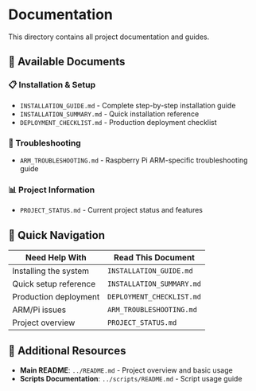 # Documentation

This directory contains all project documentation and guides.

## 📄 Available Documents

### 📋 Installation & Setup
- `INSTALLATION_GUIDE.md` - Complete step-by-step installation guide
- `INSTALLATION_SUMMARY.md` - Quick installation reference
- `DEPLOYMENT_CHECKLIST.md` - Production deployment checklist

### 🔧 Troubleshooting
- `ARM_TROUBLESHOOTING.md` - Raspberry Pi ARM-specific troubleshooting guide

### 📊 Project Information
- `PROJECT_STATUS.md` - Current project status and features

## 🎯 Quick Navigation

| Need Help With | Read This Document |
|----------------|-------------------|
| Installing the system | `INSTALLATION_GUIDE.md` |
| Quick setup reference | `INSTALLATION_SUMMARY.md` |
| Production deployment | `DEPLOYMENT_CHECKLIST.md` |
| ARM/Pi issues | `ARM_TROUBLESHOOTING.md` |
| Project overview | `PROJECT_STATUS.md` |

## 📱 Additional Resources

- **Main README**: `../README.md` - Project overview and basic usage
- **Scripts Documentation**: `../scripts/README.md` - Script usage guide
